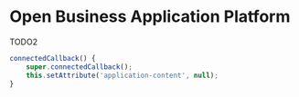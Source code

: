 # Open Business Application Platform

TODO2

```javascript
connectedCallback() {
    super.connectedCallback();
    this.setAttribute('application-content', null);
}
```
